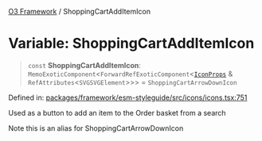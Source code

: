[O3 Framework](../API.md) / ShoppingCartAddItemIcon

# Variable: ShoppingCartAddItemIcon

> `const` **ShoppingCartAddItemIcon**: `MemoExoticComponent`\<`ForwardRefExoticComponent`\<[`IconProps`](../type-aliases/IconProps.md) & `RefAttributes`\<`SVGSVGElement`\>\>\> = `ShoppingCartArrowDownIcon`

Defined in: [packages/framework/esm-styleguide/src/icons/icons.tsx:751](https://github.com/openmrs/openmrs-esm-core/blob/main/packages/framework/esm-styleguide/src/icons/icons.tsx#L751)

Used as a button to add an item to the Order basket from a search

Note this is an alias for ShoppingCartArrowDownIcon

